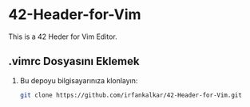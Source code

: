 # 42-Header-for-Vim
This is a 42 Heder for Vim Editor.

## .vimrc Dosyasını Eklemek

1. Bu depoyu bilgisayarınıza klonlayın:
   ```bash
   git clone https://github.com/irfankalkar/42-Header-for-Vim.git
